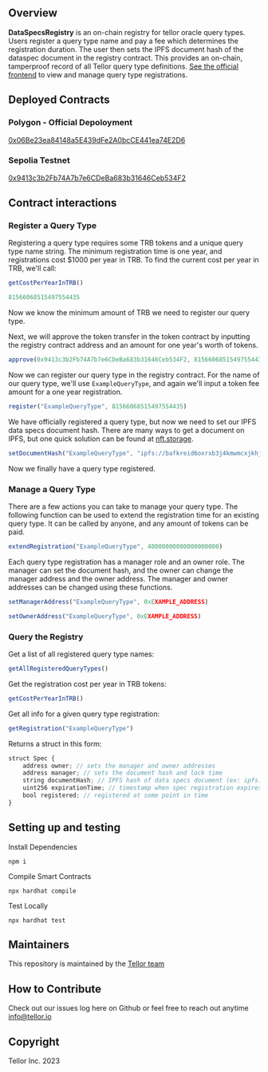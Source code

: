 ## Overview <a name="overview"> </a>  

<b>DataSpecsRegistry</b> is an on-chain registry for tellor oracle query types. Users register a query type name and pay a fee which determines the registration duration. The user then sets the IPFS document hash of the dataspec document in the registry contract. This provides an on-chain, tamperproof record of all Tellor query type definitions. [See the official frontend](https://tellorregistry.eth.limo/) to view and manage query type registrations.

## Deployed Contracts

### Polygon - Official Depoloyment
[0x06Be23ea84148a5E439dFe2A0bcCE441ea74E2D6](https://polygonscan.com/address/0x06Be23ea84148a5E439dFe2A0bcCE441ea74E2D6)

### Sepolia Testnet
[0x9413c3b2Fb74A7b7e6CDeBa683b31646Ceb534F2](https://sepolia.etherscan.io/address/0x9413c3b2Fb74A7b7e6CDeBa683b31646Ceb534F2)

## Contract interactions

### Register a Query Type

Registering a query type requires some TRB tokens and a unique query type name string. The minimum registration time is one year, and registrations cost $1000 per year in TRB. To find the current cost per year in TRB, we'll call:
```js
getCostPerYearInTRB()
```
```js
81566068515497554435
```

Now we know the minimum amount of TRB we need to register our query type.

Next, we will approve the token transfer in the token contract by inputting the registry contract address and an amount for one year's worth of tokens. 

```js
approve(0x9413c3b2Fb74A7b7e6CDeBa683b31646Ceb534F2, 81566068515497554435)
```

Now we can register our query type in the registry contract. For the name of our query type, we'll use `ExampleQueryType`, and again we'll input a token fee amount for a one year registration.

```js
register("ExampleQueryType", 81566068515497554435)
```

We have officially registered a query type, but now we need to set our IPFS data specs document hash. There are many ways to get a document on IPFS, but one quick solution can be found at [nft.storage](https://nft.storage/docs/how-to/nftup/). 

```js
setDocumentHash("ExampleQueryType", "ipfs://bafkreid6oxrxb3j4kmwmcxjkhjniqkza6teynot3m72v27ndu36usnrnxm")
```

Now we finally have a query type registered. 

### Manage a Query Type

There are a few actions you can take to manage your query type. The following function can be used to extend the registration time for an existing query type. It can be called by anyone, and any amount of tokens can be paid. 

```js
extendRegistration("ExampleQueryType", 40000000000000000000)
```

Each query type registration has a manager role and an owner role. The manager can set the document hash, and the owner can change the manager address and the owner address. The manager and owner addresses can be changed using these functions.

```js
setManagerAddress("ExampleQueryType", 0xEXAMPLE_ADDRESS)
```

```js
setOwnerAddress("ExampleQueryType", 0xEXAMPLE_ADDRESS)
```

### Query the Registry

Get a list of all registered query type names:

```js
getAllRegisteredQueryTypes()
```

Get the registration cost per year in TRB tokens:

```js
getCostPerYearInTRB()
```

Get all info for a given query type registration:
```js
getRegistration("ExampleQueryType")
```

Returns a struct in this form:

```js
struct Spec {
    address owner; // sets the manager and owner addresses
    address manager; // sets the document hash and lock time
    string documentHash; // IPFS hash of data specs document (ex: ipfs://bafybeic6nwiuutq2fs3wq7qg5t5xcqghg6bnv65atis3aphjtatb26nc5u)
    uint256 expirationTime; // timestamp when spec registration expires
    bool registered; // registered at some point in time
}
```






## Setting up and testing

Install Dependencies
```
npm i
```
Compile Smart Contracts
```
npx hardhat compile
```

Test Locally
```
npx hardhat test
```

## Maintainers <a name="maintainers"> </a>
This repository is maintained by the [Tellor team](https://github.com/orgs/tellor-io/people)


## How to Contribute<a name="how2contribute"> </a>  

Check out our issues log here on Github or feel free to reach out anytime [info@tellor.io](mailto:info@tellor.io)

## Copyright

Tellor Inc. 2023
